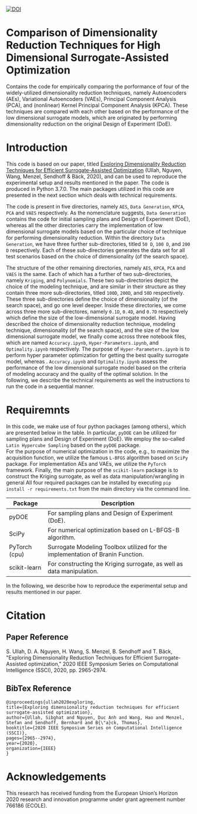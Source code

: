 [![DOI](https://zenodo.org/badge/404799810.svg)](https://zenodo.org/badge/latestdoi/404799810)



# Comparison of Dimensionality Reduction Techniques for High Dimensional Surrogate-Assisted Optimization
Contains the code for empirically comparing the porformance of four of the widely-utilized dimensionality reduction techniques, namely Autoencoders (AEs), Variational Autoencoders (VAEs), Principal Component Analysis (PCA), and (nonlinear) Kernel Principal Component Analysis (KPCA).
These techniques are compared with each other based on the performance of the low dimensional surrogate models, which
are originated by performing dimensionality reduction on the original Design of Experiment (DoE).

# Introduction
This code is based on our paper, titled [Exploring Dimensionality Reduction Techniques for Efficient Surrogate-Assisted Optimization](https://ieeexplore.ieee.org/abstract/document/9308465) (Ullah, Nguyen, Wang, Menzel, Sendhoff & Bäck, 2020), and can be used to reproduce
the experimental setup and results mentioned in the paper. The code is produced in Python 3.7.0. The main packages utilized in this code are presented in the next section which deals with technical requirements. 

The code is present in five directories, namely  `AES`, `Data Generation`, `KPCA`, `PCA` and `VAES` respectively.
As the nomenclature suggests, `Data Generation` contains the code for initial sampling plans and Design of Experiment (DoE), whereas
all the other directories carry the implementation of low dimensional surrogate models based on the particular choice of technique for performing dimensionality reduction.
Within the directory `Data Generation`, we have three further sub-directories, titled `50 D`, `100 D`, and `200 D` respectively.
Each of these sub-directories generates the data set for all test scenarios based on the choice of dimensionality (of the search space).

The structure of the other remaining directories, namely  `AES`, `KPCA`, `PCA` and `VAES` is the same.
Each of which has a further of two sub-directories, namely `Kriging`, and `Polynomials`.
These two sub-directories depict the choice of the modeling technique, and are similar in their structure as they contain three more
sub-directories, titled `100D`, `200D`, and `50D` respectively.
These three sub-directories define the choice of dimensionality (of the search space), and go one level deeper.
Inside these directories, we come across three more sub-directores, namely `0.1D`, `0.4D`, and `0.7D` respectively which define the size
of the low-dimensional surrogate model.
Having described the choice of dimensionality reduction technique, modeling technique, dimensionality (of the search space), and
the size of the low dimensional surrogate model, we finally come across three notebook files, which are named `Accuracy.ipynb`, `Hyper-Parameters.ipynb`, and `Optimality.ipynb` respectively.
The purpose of `Hyper-Parameters.ipynb` is to perform hyper parameter optimization for getting the best quality surrogate model, whereas .
`Accuracy.ipynb` and `Optimality.ipynb` assess the performance of the low dimensional surrogate model based on the criteria of modeling accuracy and the quality of
the optimal solution. 
In the following, we describe the technical requirements as well the instructions to run the code in a sequential manner.


# Requiremnts
In this code, we make use of four python packages (among others), which are presented below in the table.
In particular, `pyDOE` can be utilized for sampling plans and Design of Experiment (DoE).
We employ the so-called `Latin Hypercube Sampling` based on the `pyDOE` package.  
For the purpose of numerical optimization in the code, e.g., to maximize the acquisition function, we utilize the famous `L-BFGS` algorithm based on `SciPy` package.
For implementation AEs and VAEs, we utilize the `PyTorch` framework.
Finally, the main purpose of the `scikit-learn` package is to construct the Kriging surrogate, as well as data manipulation/wrangling in general 
All four required packages can be installed by executing `pip install -r requirements.txt` from the main directory via the command line.

| Package | Description |
| --- | --- |
| pyDOE | For sampling plans and Design of Experiment (DoE).  |
| SciPy |For numerical optimization based on L-BFGS-B algorithm. |
| PyTorch (cpu) |Surrogate Modeling Toolbox utilized for the implementation of Branin Function. |
| scikit-learn | For constructing the Kriging surrogate, as well as data manipulation. |

In the following, we describe how to reproduce the experimental setup and results mentioned in our paper.






# Citation
## Paper Reference
S. Ullah, D. A. Nguyen, H. Wang, S. Menzel, B. Sendhoff and T. Bäck, "Exploring Dimensionality Reduction Techniques for
Efficient Surrogate-Assisted optimization," 2020 IEEE Symposium Series on Computational Intelligence (SSCI), 2020, pp. 2965-2974.
## BibTex Reference
`@inproceedings{ullah2020exploring,`\
  `title={Exploring dimensionality reduction techniques for efficient surrogate-assisted optimization},`\
  `author={Ullah, Sibghat and Nguyen, Duc Anh and Wang, Hao and Menzel, Stefan and Sendhoff, Bernhard and B{\"a}ck, Thomas},`\
  `booktitle={2020 IEEE Symposium Series on Computational Intelligence (SSCI)},`\
  `pages={2965--2974},`\
  `year={2020},`\
  `organization={IEEE}`\
`}`

# Acknowledgements
This research has received funding from the European Union’s Horizon 2020 research and innovation programme under grant agreement number 766186 (ECOLE).
